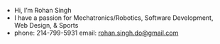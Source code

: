 - Hi, I’m Rohan Singh
- I have a passion for Mechatronics/Robotics, Software Development, Web Design, & Sports
- phone: 214-799-5931 email: rohan.singh.do@gmail.com
 
<!---
rohxnsxngh/rohxnsxngh is a ✨ special ✨ repository because its `README.md` (this file) appears on your GitHub profile.
You can click the Preview link to take a look at your changes.
--->

